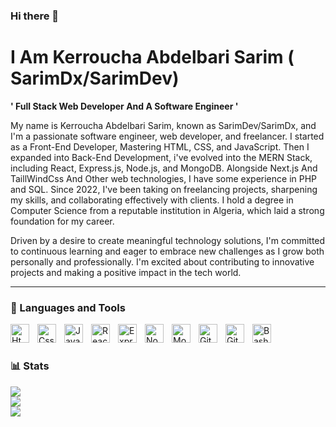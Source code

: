 ### Hi there 👋
# I Am Kerroucha Abdelbari Sarim ( SarimDx/SarimDev)

**' Full Stack Web Developer And A Software Engineer '**

My name is Kerroucha Abdelbari Sarim, known as SarimDev/SarimDx,
and I'm a passionate software engineer, web developer, and freelancer. I started as a Front-End Developer,
Mastering HTML, CSS, and JavaScript. Then I expanded into Back-End Development,
i've evolved into the MERN Stack, including React, Express.js, Node.js, and MongoDB.
Alongside Next.js And TaillWindCss And Other web technologies, I have some experience in PHP and SQL.
Since 2022, I've been taking on freelancing projects,
sharpening my skills, and collaborating effectively with clients.
I hold a degree in Computer Science from a reputable institution in Algeria,
which laid a strong foundation for my career.

Driven by a desire to create meaningful technology solutions, I'm committed to continuous learning and eager to embrace new challenges as I grow both personally and professionally. I'm excited about contributing to innovative projects and making a positive impact in the tech world.

---

### 🧰 Languages and Tools

<img align="left" alt="Html" width="30px" style="padding-right:10px;" src="https://cdn.jsdelivr.net/gh/devicons/devicon/icons/html5/html5-original-wordmark.svg" />

<img align="left" alt="Css" width="30px" style="padding-right:10px;"  
  src="https://cdn.jsdelivr.net/gh/devicons/devicon/icons/css3/css3-original-wordmark.svg" />

<img  align="left" alt="Javascript" width="30px" style="padding-right:10px;"
  src="https://cdn.jsdelivr.net/gh/devicons/devicon/icons/javascript/javascript-original.svg" />
          
<img align="left" alt="React" width="30px" style="padding-right:10px;"
  src="https://cdn.jsdelivr.net/gh/devicons/devicon/icons/react/react-original-wordmark.svg" />
                             
<img align="left" alt="Express.js" width="30px" style="padding-right:10px; background-color:white;"
  src="https://cdn.jsdelivr.net/gh/devicons/devicon/icons/express/express-original-wordmark.svg" />
         
           
          
<img align="left" alt="Node.js" width="30px" style="padding-right:10px;"
  src="https://cdn.jsdelivr.net/gh/devicons/devicon/icons/nodejs/nodejs-original-wordmark.svg" />
          
<img align="left" alt="MongoDb.js" width="30px" style="padding-right:10px;"
  src="https://cdn.jsdelivr.net/gh/devicons/devicon/icons/mongodb/mongodb-original-wordmark.svg" />
          
<img align="left" alt="Git" width="30px" style="padding-right:10px;" src="https://cdn.jsdelivr.net/gh/devicons/devicon/icons/git/git-original.svg" />

<img align="left" alt="GitHub" width="30px" style="padding-right:10px;" src="https://cdn.jsdelivr.net/gh/devicons/devicon/icons/github/github-original.svg" />

<img align="left" alt="Bash" width="30px" style="padding-right:10px;" src="https://cdn.jsdelivr.net/gh/devicons/devicon/icons/bash/bash-original.svg" />
<br />

#



### 📊 Stats

![](https://github-readme-stats.vercel.app/api?username=sarimAbdelbari&theme=github_dark&hide_border=false&include_all_commits=false&count_private=false)<br/>
![](https://github-readme-streak-stats.herokuapp.com/?user=sarimAbdelbari&theme=github_dark&hide_border=false)<br/>
![](https://github-readme-stats.vercel.app/api/top-langs/?username=sarimAbdelbari&theme=github_dark&hide_border=false&include_all_commits=false&count_private=false&layout=compact)


#
